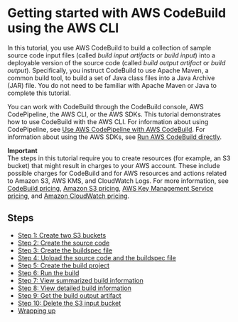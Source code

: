 # Getting started with AWS CodeBuild using the AWS CLI<a name="getting-started-cli"></a>

In this tutorial, you use AWS CodeBuild to build a collection of sample source code input files \(called *build input artifacts* or *build input*\) into a deployable version of the source code \(called *build output artifact* or *build output*\)\. Specifically, you instruct CodeBuild to use Apache Maven, a common build tool, to build a set of Java class files into a Java Archive \(JAR\) file\. You do not need to be familiar with Apache Maven or Java to complete this tutorial\.

You can work with CodeBuild through the CodeBuild console, AWS CodePipeline, the AWS CLI, or the AWS SDKs\. This tutorial demonstrates how to use CodeBuild with the AWS CLI\. For information about using CodePipeline, see [Use AWS CodePipeline with AWS CodeBuild](how-to-create-pipeline.md)\. For information about using the AWS SDKs, see [Run AWS CodeBuild directly](how-to-run.md)\. 

**Important**  
The steps in this tutorial require you to create resources \(for example, an S3 bucket\) that might result in charges to your AWS account\. These include possible charges for CodeBuild and for AWS resources and actions related to Amazon S3, AWS KMS, and CloudWatch Logs\. For more information, see [CodeBuild pricing](http://aws.amazon.com/codebuild/pricing), [Amazon S3 pricing](http://aws.amazon.com/s3/pricing), [AWS Key Management Service pricing](http://aws.amazon.com/kms/pricing), and [Amazon CloudWatch pricing](http://aws.amazon.com/cloudwatch/pricing)\.

## Steps<a name="getting-started-cli-steps"></a>
+ [Step 1: Create two S3 buckets](getting-started-cli-input-bucket.md)
+ [Step 2: Create the source code](getting-started-cli-create-source-code.md)
+ [Step 3: Create the buildspec file](getting-started-cli-create-build-spec.md)
+ [Step 4: Upload the source code and the buildspec file](getting-started-cli-upload-source-code.md)
+ [Step 5: Create the build project](getting-started-cli-create-build-project.md)
+ [Step 6: Run the build](getting-started-cli-run-build.md)
+ [Step 7: View summarized build information](getting-started-cli-monitor-build.md)
+ [Step 8: View detailed build information](getting-started-cli-build-log.md)
+ [Step 9: Get the build output artifact](getting-started-cli-output.md)
+ [Step 10: Delete the S3 input bucket](getting-started-cli-clean-up.md)
+ [Wrapping up](getting-started-cli-next-steps.md)